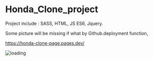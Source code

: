# Honda_Clone_project

Project include : SASS, HTML, JS ES6, Jquery.


Some picture will be missing if what by Github.deployment function, 

https://honda-clone-page.pages.dev/

![loading](https://user-images.githubusercontent.com/75282610/158703378-7122a198-c3c1-46e0-85f5-6bd0988ebb7b.gif)
